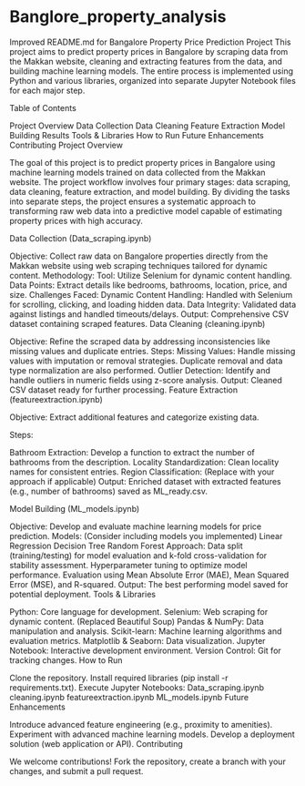 # Banglore_property_analysis
 Improved README.md for Bangalore Property Price Prediction Project
This project aims to predict property prices in Bangalore by scraping data from the Makkan website, cleaning and extracting features from the data, and building machine learning models. The entire process is implemented using Python and various libraries, organized into separate Jupyter Notebook files for each major step.

Table of Contents

Project Overview
Data Collection
Data Cleaning
Feature Extraction
Model Building
Results
Tools & Libraries
How to Run
Future Enhancements
Contributing
Project Overview

The goal of this project is to predict property prices in Bangalore using machine learning models trained on data collected from the Makkan website. The project workflow involves four primary stages: data scraping, data cleaning, feature extraction, and model building. By dividing the tasks into separate steps, the project ensures a systematic approach to transforming raw web data into a predictive model capable of estimating property prices with high accuracy.

Data Collection (Data_scraping.ipynb)

Objective: Collect raw data on Bangalore properties directly from the Makkan website using web scraping techniques tailored for dynamic content.
Methodology:
Tool: Utilize Selenium for dynamic content handling.
Data Points: Extract details like bedrooms, bathrooms, location, price, and size.
Challenges Faced:
Dynamic Content Handling: Handled with Selenium for scrolling, clicking, and loading hidden data.
Data Integrity: Validated data against listings and handled timeouts/delays.
Output: Comprehensive CSV dataset containing scraped features.
Data Cleaning (cleaning.ipynb)

Objective: Refine the scraped data by addressing inconsistencies like missing values and duplicate entries.
Steps:
Missing Values: Handle missing values with imputation or removal strategies. Duplicate removal and data type normalization are also performed.
Outlier Detection: Identify and handle outliers in numeric fields using z-score analysis.
Output: Cleaned CSV dataset ready for further processing.
Feature Extraction (featureextraction.ipynb)

Objective: Extract additional features and categorize existing data.

Steps:

Bathroom Extraction: Develop a function to extract the number of bathrooms from the description.
Locality Standardization: Clean locality names for consistent entries.
Region Classification: (Replace with your approach if applicable)
Output: Enriched dataset with extracted features (e.g., number of bathrooms) saved as ML_ready.csv.

Model Building (ML_models.ipynb)

Objective: Develop and evaluate machine learning models for price prediction.
Models: (Consider including models you implemented)
Linear Regression
Decision Tree
Random Forest
Approach:
Data split (training/testing) for model evaluation and k-fold cross-validation for stability assessment.
Hyperparameter tuning to optimize model performance.
Evaluation using Mean Absolute Error (MAE), Mean Squared Error (MSE), and R-squared.
Output: The best performing model saved for potential deployment.
Tools & Libraries

Python: Core language for development.
Selenium: Web scraping for dynamic content. (Replaced Beautiful Soup)
Pandas & NumPy: Data manipulation and analysis.
Scikit-learn: Machine learning algorithms and evaluation metrics.
Matplotlib & Seaborn: Data visualization.
Jupyter Notebook: Interactive development environment.
Version Control: Git for tracking changes.
How to Run

Clone the repository.
Install required libraries (pip install -r requirements.txt).
Execute Jupyter Notebooks:
Data_scraping.ipynb
cleaning.ipynb
featureextraction.ipynb
ML_models.ipynb
Future Enhancements

Introduce advanced feature engineering (e.g., proximity to amenities).
Experiment with advanced machine learning models.
Develop a deployment solution (web application or API).
Contributing

We welcome contributions! Fork the repository, create a branch with your changes, and submit a pull request.